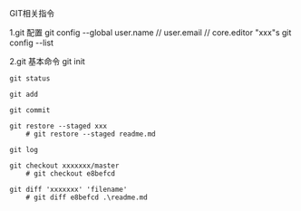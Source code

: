 GIT相关指令

1.git 配置
    git config --global user.name // user.email // core.editor "xxx"s
    git config --list

2.git 基本命令
    git init

    git status
    
    git add
    
    git commit
    
    git restore --staged xxx
        # git restore --staged readme.md
    
    git log
    
    git checkout xxxxxxx/master 
        # git checkout e8befcd
    
    git diff 'xxxxxxx' 'filename'
        # git diff e8befcd .\readme.md

    
    